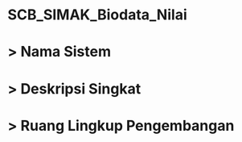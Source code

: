 # SCB_SIMAK_Biodata_Nilai 


# > Nama Sistem


# > Deskripsi Singkat


# > Ruang Lingkup Pengembangan
